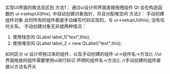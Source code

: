 实现UI界面的做法及区别
方法1：
通过ui设计师界面直接拖拽组件
Qt 会在构造函数的 ui->setupUi(this); 中自动创建对象指针，并且分配堆空间
方法2：
手动创建组件对象
此时所有的组件都是手动编写代码实现的，与 ui->setupUi(this); 没有任何关系。
手动创建对象无非就两种情况：
1. 使用栈空间  QLabel  label_1("text",this);
2. 使用堆空间 QLabel  label_2 = new QLabel("text",this);

如何区分 ui 设计师拖过来的组件，以及手动创建的组件
ui->组件名->方法();      //ui界面拖放的组件需要使用ui进行标识
声明的组件名->方法();     //手动创建的组件直接以方法名开头
